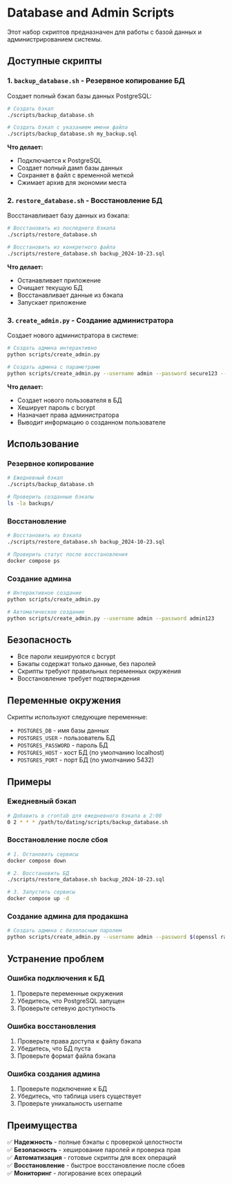 # Database and Admin Scripts

Этот набор скриптов предназначен для работы с базой данных и администрированием системы.

## Доступные скрипты

### 1. `backup_database.sh` - Резервное копирование БД

Создает полный бэкап базы данных PostgreSQL:

```bash
# Создать бэкап
./scripts/backup_database.sh

# Создать бэкап с указанием имени файла
./scripts/backup_database.sh my_backup.sql
```

**Что делает:**
- Подключается к PostgreSQL
- Создает полный дамп базы данных
- Сохраняет в файл с временной меткой
- Сжимает архив для экономии места

### 2. `restore_database.sh` - Восстановление БД

Восстанавливает базу данных из бэкапа:

```bash
# Восстановить из последнего бэкапа
./scripts/restore_database.sh

# Восстановить из конкретного файла
./scripts/restore_database.sh backup_2024-10-23.sql
```

**Что делает:**
- Останавливает приложение
- Очищает текущую БД
- Восстанавливает данные из бэкапа
- Запускает приложение

### 3. `create_admin.py` - Создание администратора

Создает нового администратора в системе:

```bash
# Создать админа интерактивно
python scripts/create_admin.py

# Создать админа с параметрами
python scripts/create_admin.py --username admin --password secure123 --email admin@example.com
```

**Что делает:**
- Создает нового пользователя в БД
- Хеширует пароль с bcrypt
- Назначает права администратора
- Выводит информацию о созданном пользователе

## Использование

### Резервное копирование

```bash
# Ежедневный бэкап
./scripts/backup_database.sh

# Проверить созданные бэкапы
ls -la backups/
```

### Восстановление

```bash
# Восстановить из бэкапа
./scripts/restore_database.sh backup_2024-10-23.sql

# Проверить статус после восстановления
docker compose ps
```

### Создание админа

```bash
# Интерактивное создание
python scripts/create_admin.py

# Автоматическое создание
python scripts/create_admin.py --username admin --password admin123
```

## Безопасность

- Все пароли хешируются с bcrypt
- Бэкапы содержат только данные, без паролей
- Скрипты требуют правильных переменных окружения
- Восстановление требует подтверждения

## Переменные окружения

Скрипты используют следующие переменные:

- `POSTGRES_DB` - имя базы данных
- `POSTGRES_USER` - пользователь БД
- `POSTGRES_PASSWORD` - пароль БД
- `POSTGRES_HOST` - хост БД (по умолчанию localhost)
- `POSTGRES_PORT` - порт БД (по умолчанию 5432)

## Примеры

### Ежедневный бэкап

```bash
# Добавить в crontab для ежедневного бэкапа в 2:00
0 2 * * * /path/to/dating/scripts/backup_database.sh
```

### Восстановление после сбоя

```bash
# 1. Остановить сервисы
docker compose down

# 2. Восстановить БД
./scripts/restore_database.sh backup_2024-10-23.sql

# 3. Запустить сервисы
docker compose up -d
```

### Создание админа для продакшна

```bash
# Создать админа с безопасным паролем
python scripts/create_admin.py --username admin --password $(openssl rand -base64 32)
```

## Устранение проблем

### Ошибка подключения к БД

1. Проверьте переменные окружения
2. Убедитесь, что PostgreSQL запущен
3. Проверьте сетевую доступность

### Ошибка восстановления

1. Проверьте права доступа к файлу бэкапа
2. Убедитесь, что БД пуста
3. Проверьте формат файла бэкапа

### Ошибка создания админа

1. Проверьте подключение к БД
2. Убедитесь, что таблица users существует
3. Проверьте уникальность username

## Преимущества

✅ **Надежность** - полные бэкапы с проверкой целостности  
✅ **Безопасность** - хеширование паролей и проверка прав  
✅ **Автоматизация** - готовые скрипты для всех операций  
✅ **Восстановление** - быстрое восстановление после сбоев  
✅ **Мониторинг** - логирование всех операций
